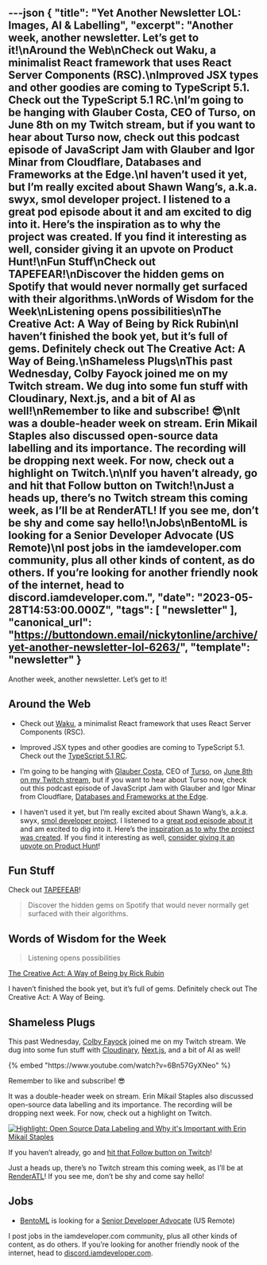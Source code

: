 ---json
{
  "title": "Yet Another Newsletter LOL: Images, AI & Labelling",
  "excerpt": "Another week, another newsletter. Let’s get to it!\nAround the Web\nCheck out Waku, a minimalist React framework that uses React Server Components (RSC).\nImproved JSX types and other goodies are coming to TypeScript 5.1. Check out the TypeScript 5.1 RC.\nI’m going to be hanging with Glauber Costa, CEO of Turso, on June 8th on my Twitch stream, but if you want to hear about Turso now, check out this podcast episode of JavaScript Jam with Glauber and Igor Minar from Cloudflare, Databases and Frameworks at the Edge.\nI haven’t used it yet, but I’m really excited about Shawn Wang’s, a.k.a. swyx, smol developer project. I listened to a great pod episode about it and am excited to dig into it. Here’s the inspiration as to why the project was created. If you find it interesting as well, consider giving it an upvote on Product Hunt!\nFun Stuff\nCheck out TAPEFEAR!\nDiscover the hidden gems on Spotify that would never normally get surfaced with their algorithms.\nWords of Wisdom for the Week\nListening opens possibilities\nThe Creative Act: A Way of Being by Rick Rubin\nI haven’t finished the book yet, but it’s full of gems. Definitely check out The Creative Act: A Way of Being.\nShameless Plugs\nThis past Wednesday, Colby Fayock joined me on my Twitch stream. We dug into some fun stuff with Cloudinary, Next.js, and a bit of AI as well!\nRemember to like and subscribe! 😎\nIt was a double-header week on stream. Erin Mikail Staples also discussed open-source data labelling and its importance. The recording will be dropping next week. For now, check out a highlight on Twitch.\n\nIf you haven’t already, go and hit that Follow button on Twitch!\nJust a heads up, there’s no Twitch stream this coming week, as I’ll be at RenderATL! If you see me, don’t be shy and come say hello!\nJobs\nBentoML is looking for a Senior Developer Advocate (US Remote)\nI post jobs in the iamdeveloper.com community, plus all other kinds of content, as do others. If you’re looking for another friendly nook of the internet, head to discord.iamdeveloper.com.",
  "date": "2023-05-28T14:53:00.000Z",
  "tags": [
    "newsletter"
  ],
  "canonical_url": "https://buttondown.email/nickytonline/archive/yet-another-newsletter-lol-6263/",
  "template": "newsletter"
}
---

<p>Another week, another newsletter. Let&rsquo;s get to it!</p>
<h2>Around the Web</h2>
<ul>
<li>
<p>Check out <a href="https://github.com/dai-shi/waku?utm_source=nickytonline&amp;utm_medium=email&amp;utm_campaign=yet-another-newsletter-lol-6263" target="_blank">Waku</a>, a minimalist React framework that uses React Server Components (RSC).</p>
</li>
<li>
<p>Improved JSX types and other goodies are coming to TypeScript 5.1. Check out the <a href="https://devblogs.microsoft.com/typescript/announcing-typescript-5-1-rc/?utm_source=nickytonline&amp;utm_medium=email&amp;utm_campaign=yet-another-newsletter-lol-6263" target="_blank">TypeScript 5.1 RC</a>.</p>
</li>
<li>
<p>I&rsquo;m going to be hanging with <a href="https://twitter.com/glcst?utm_source=nickytonline&amp;utm_medium=email&amp;utm_campaign=yet-another-newsletter-lol-6263" target="_blank">Glauber Costa</a>, CEO of <a href="https://turso.tech?utm_source=nickytonline&amp;utm_medium=email&amp;utm_campaign=yet-another-newsletter-lol-6263" target="_blank">Turso</a>, on <a href="https://www.iamdeveloper.com/pages/stream-schedule/?utm_source=nickytonline&amp;utm_medium=email&amp;utm_campaign=yet-another-newsletter-lol-6263#glauber-costa-leverage-data-at-the-edge-with-turso" target="_blank">June 8th on my Twitch stream</a>, but if you want to hear about Turso now, check out this podcast episode of JavaScript Jam with Glauber and Igor Minar from Cloudflare, <a href="https://www.youtube.com/watch?v=ynXQXTROV3o&amp;utm_source=nickytonline&amp;utm_medium=email&amp;utm_campaign=yet-another-newsletter-lol-6263" target="_blank">Databases and Frameworks at the Edge</a>.</p>
</li>
<li>
<p>I haven&rsquo;t used it yet, but I&rsquo;m really excited about Shawn Wang&rsquo;s, a.k.a. swyx, <a href="https://github.com/smol-ai/developer?utm_source=nickytonline&amp;utm_medium=email&amp;utm_campaign=yet-another-newsletter-lol-6263" target="_blank">smol developer project</a>. I listened to a <a href="https://open.spotify.com/episode/1NlcAxpgjDoBaUy8ehUdL8?si=3b05813b256b43ea&amp;utm_source=nickytonline&amp;utm_medium=email&amp;utm_campaign=yet-another-newsletter-lol-6263" target="_blank">great pod episode about it</a> and am excited to dig into it. Here&rsquo;s the <a href="https://twitter.com/swyx/status/1657603239251181570?utm_source=nickytonline&amp;utm_medium=email&amp;utm_campaign=yet-another-newsletter-lol-6263" target="_blank">inspiration as to why the project was created</a>. If you find it interesting as well, <a href="https://www.producthunt.com/posts/smol-developer?utm_source=nickytonline&amp;utm_medium=email&amp;utm_campaign=yet-another-newsletter-lol-6263" target="_blank">consider giving it an upvote on Product Hunt</a>!</p>
</li>
</ul>
<h2>Fun Stuff</h2>
<p>Check out <a href="https://www.tapefear.com/?utm_source=nickytonline&amp;utm_medium=email&amp;utm_campaign=yet-another-newsletter-lol-6263" target="_blank">TAPEFEAR</a>!</p>
<blockquote>
<p>Discover the hidden gems on Spotify that would never normally get surfaced with their algorithms.</p>
</blockquote>
<h2>Words of Wisdom for the Week</h2>
<blockquote>
<p>Listening opens possibilities</p>
</blockquote>
<p><a href="https://www.goodreads.com/book/show/60965426-the-creative-act?utm_source=nickytonline&amp;utm_medium=email&amp;utm_campaign=yet-another-newsletter-lol-6263" target="_blank">The Creative Act: A Way of Being by Rick Rubin</a></p>
<p>I haven&rsquo;t finished the book yet, but it&rsquo;s full of gems. Definitely check out The Creative Act: A Way of Being.</p>
<h2>Shameless Plugs</h2>
<p>This past Wednesday, <a href="https://colbyfayock.com?utm_source=nickytonline&amp;utm_medium=email&amp;utm_campaign=yet-another-newsletter-lol-6263" target="_blank">Colby Fayock</a> joined me on my Twitch stream. We dug into some fun stuff with <a href="https://cloudinary.com/?utm_source=nickytonline&amp;utm_medium=email&amp;utm_campaign=yet-another-newsletter-lol-6263" target="_blank">Cloudinary</a>, <a href="https://nextjs.org/?utm_source=nickytonline&amp;utm_medium=email&amp;utm_campaign=yet-another-newsletter-lol-6263" target="_blank">Next.js</a>, and a bit of AI as well!</p>{% embed "https://www.youtube.com/watch?v=6Bn57GyXNeo" %}
<p>Remember to like and subscribe! 😎</p>
<p>It was a double-header week on stream. Erin Mikail Staples also discussed open-source data labelling and its importance. The recording will be dropping next week. For now, check out a highlight on Twitch.</p>
<p><a href="https://www.twitch.tv/videos/1829491376?filter=highlights&amp;sort=time&amp;utm_source=nickytonline&amp;utm_medium=email&amp;utm_campaign=yet-another-newsletter-lol-6263" target="_blank"><img alt="Highlight: Open Source Data Labeling and Why it's Important with Erin Mikail Staples" class="newsletter-image" src="https://buttondown.imgix.net/images/955b4b69-a019-47ad-9b76-2a97da3200a6.png?w=960&amp;fit=max" /></a></p>
<p>If you haven&rsquo;t already, go and <a href="https://nickyt.live?utm_source=nickytonline&amp;utm_medium=email&amp;utm_campaign=yet-another-newsletter-lol-6263" target="_blank">hit that Follow button on Twitch</a>!</p>
<p>Just a heads up, there&rsquo;s no Twitch stream this coming week, as I&rsquo;ll be at <a href="https://renderatl.com?utm_source=nickytonline&amp;utm_medium=email&amp;utm_campaign=yet-another-newsletter-lol-6263" target="_blank">RenderATL</a>! If you see me, don&rsquo;t be shy and come say hello!</p>
<h2>Jobs</h2>
<ul>
<li><a href="https://www.bentoml.com/?utm_source=nickytonline&amp;utm_medium=email&amp;utm_campaign=yet-another-newsletter-lol-6263" target="_blank">BentoML</a> is looking for a <a href="https://www.linkedin.com/jobs/view/3605685251/?refId=sJ%2BHWnNDSfm%2BflVwf9Avww%3D%3D&amp;trackingId=sJ%2BHWnNDSfm%2BflVwf9Avww%3D%3D0&amp;utm_source=nickytonline&amp;utm_medium=email&amp;utm_campaign=yet-another-newsletter-lol-6263" target="_blank">Senior Developer Advocate</a> (US Remote)</li>
</ul>
<p>I post jobs in the iamdeveloper.com community, plus all other kinds of content, as do others. If you&rsquo;re looking for another friendly nook of the internet, head to <a href="https://discord.iamdeveloper.com?utm_source=nickytonline&amp;utm_medium=email&amp;utm_campaign=yet-another-newsletter-lol-6263" target="_blank">discord.iamdeveloper.com</a>.</p>
